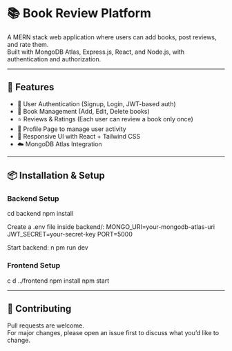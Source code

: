 # 📚 Book Review Platform

A MERN stack web application where users can add books, post reviews, and rate them.  
Built with MongoDB Atlas, Express.js, React, and Node.js, with authentication and authorization.  

---

## 🚀 Features
- 🔑 User Authentication (Signup, Login, JWT-based auth)  
- 📖 Book Management (Add, Edit, Delete books)  
- ⭐️ Reviews & Ratings (Each user can review a book only once)  
- 👤 Profile Page to manage user activity  
- 🎨 Responsive UI with React + Tailwind CSS  
- ☁️ MongoDB Atlas Integration  

---

## 📦 Installation & Setup

### Backend Setup
cd backend
npm install

Create a .env file inside backend/:
MONGO_URI=your-mongodb-atlas-uri
JWT_SECRET=your-secret-key
PORT=5000

Start backend:
n
pm run dev

### Frontend Setup
c
d ../frontend
npm install
npm start

---

## 🤝 Contributing
Pull requests are welcome.  
For major changes, please open an issue first to discuss what you’d like to change.
